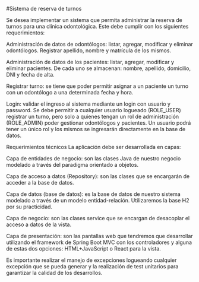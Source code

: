 #Sistema de reserva de turnos

Se desea implementar un sistema que permita administrar la reserva de turnos para una clínica odontológica. Este debe cumplir con los siguientes requerimientos:

Administración de datos de odontólogos: listar, agregar, modificar y eliminar odontólogos. Registrar apellido, nombre y matrícula de los mismos.

Administración de datos de los pacientes: listar, agregar, modificar y eliminar pacientes. De cada uno se almacenan: nombre, apellido, domicilio, DNI y fecha de alta.

Registrar turno: se tiene que poder permitir asignar a un paciente un turno con un odontólogo a una determinada fecha y hora. 

Login: validar el ingreso al sistema mediante un login con usuario y password. Se debe permitir a cualquier usuario logueado (ROLE_USER) registrar un turno, pero solo a quienes tengan un rol de administración (ROLE_ADMIN) poder gestionar odontólogos y pacientes. Un usuario podrá tener un único rol y los mismos se ingresarán directamente en la base de datos.

Requerimientos técnicos
La aplicación debe ser desarrollada en capas:

Capa de entidades de negocio: son las clases Java de nuestro negocio modelado a través del paradigma orientado a objetos.

Capa de acceso a datos (Repository): son las clases que se encargarán de acceder a la base de datos.

Capa de datos (base de datos): es la base de datos de nuestro sistema modelado a través de un modelo entidad-relación. Utilizaremos la base H2 por su practicidad. 

Capa de negocio: son las clases service que se encargan de desacoplar el acceso a datos de la vista.

Capa de presentación: son las pantallas web que tendremos que desarrollar utilizando el framework de Spring Boot MVC con los controladores y alguna de estas dos opciones: HTML+JavaScript o React para la vista.

Es importante realizar el manejo de excepciones logueando cualquier excepción que se pueda generar y la realización de test unitarios para garantizar la calidad de los desarrollos.
